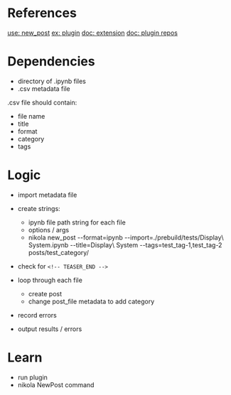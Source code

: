 

# References
[use: new_post](https://github.com/getnikola/nikola/blob/master/nikola/plugins/command/new_post.py#L217)
[ex: plugin](https://github.com/getnikola/nikola/blob/master/nikola/plugins/command/plugin.py)
[doc: extension](https://getnikola.com/extending.html)
[doc: plugin repos](https://github.com/getnikola/plugins)


# Dependencies

* directory of .ipynb files
* .csv metadata file 

.csv file should contain:

* file name
* title
* format
* category
* tags



# Logic

- import metadata file
- create strings:
  + ipynb file path string for each file
  + options / args
  + nikola new_post --format=ipynb --import=./prebuild/tests/Display\ System.ipynb --title=Display\ System --tags=test_tag-1,test_tag-2 posts/test_category/

- check for `<!-- TEASER_END -->`

- loop through each file
  + create post
  + change post_file metadata to add category
- record errors
- output results / errors



# Learn

- run plugin
- nikola NewPost command




